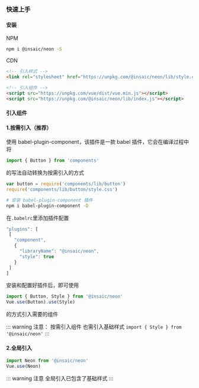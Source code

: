 ### 快速上手

#### 安装

NPM

```bash
npm i @insaic/neon -S
```

CDN

```html
<!-- 引入样式 -->
<link rel="stylesheet" href="https://unpkg.com/@insaic/neon/lib/style.css">

<!-- 引入组件 -->
<script src="https://unpkg.com/vue/dist/vue.min.js"></script>
<script src="https://unpkg.com/@insaic/neon/lib/index.js"></script>
```

#### 引入组件

#### 1.按需引入（推荐）

使用 babel-plugin-component，该插件是一款 babel 插件，它会在编译过程中将
```js
import { Button } from 'components'
```
 的写法自动转换为按需引入的方式 
 ```js
var button = require('components/lib/button')
require('components/lib/button/style.css')
 ```

 ```bash
 # 安装 babel-plugin-component 插件
 npm i babel-plugin-component -D
 ```

 在`.babelrc`里添加插件配置
 ```js
 "plugins": [
  [
    "component",
    {
      "libraryName": "@insaic/neon",
      "style": true
    }
  ]
]
 ```

 安装和配置好插件后，即可使用
 ```js
 import { Button, Style } from '@insaic/neon'
 Vue.use(Button).use(Style)
 ```
 的方式引入需要的组件

::: warning 注意： 按需引入组件 也需引入基础样式 
`import { Style } from '@insaic/neon'`
:::


#### 2.全局引入

```js
import Neon from '@insaic/neon'
Vue.use(Neon)
```

::: warning 注意
全局引入已包含了基础样式
:::